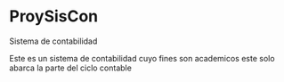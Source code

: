 # ProySisCon
Sistema de contabilidad

Este es un sistema de contabilidad cuyo fines son academicos este solo abarca la parte del ciclo contable
